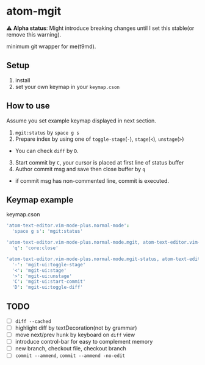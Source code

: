 # atom-mgit

:warning: **Alpha status**: Might introduce breaking changes until I set this stable(or remove this warning).

minimum git wrapper for me(t9md).

## Setup

1. install
2. set your own keymap in your `keymap.cson`

## How to use

Assume you set example keymap displayed in next section.

1. `mgit:status` by `space g s`
2. Prepare index by using one of `toggle-stage`(`-`), `stage`(`<`), `unstage`(`>`)
  - You can check `diff` by `D`.
3. Start commit by `C`, your cursor is placed at first line of status buffer
4. Author commit msg and save then close buffer by `q`
  - if commit msg has non-commented line, commit is executed.

## Keymap example

keymap.cson

```coffeescript
'atom-text-editor.vim-mode-plus.normal-mode':
  'space g s': 'mgit:status'

'atom-text-editor.vim-mode-plus.normal-mode.mgit, atom-text-editor.vim-mode-plus.visual-mode.mgit':
  'q': 'core:close'

'atom-text-editor.vim-mode-plus.normal-mode.mgit-status, atom-text-editor.vim-mode-plus.visual-mode.mgit-status':
  '-': 'mgit-ui:toggle-stage'
  '<': 'mgit-ui:stage'
  '>': 'mgit-ui:unstage'
  'C': 'mgit-ui:start-commit'
  'D': 'mgit-ui:toggle-diff'
```

## TODO

- [ ] `diff --cached`
- [ ] highlight diff by textDecoration(not by grammar)
- [ ] move next/prev hunk by keyboard on `diff` view
- [ ] introduce control-bar for easy to complement memory
- [ ] new branch, checkout file, checkout branch
- [ ] `commit --ammend`, `commit --ammend -no-edit`
